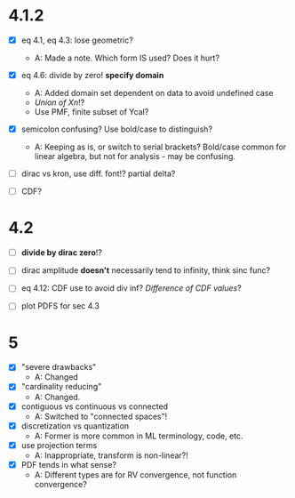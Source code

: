 # 4.1.2
- [x] eq 4.1, eq 4.3: lose geometric?
  - A: Made a note. Which form IS used? Does it hurt?
- [x] eq 4.6: divide by zero! **specify domain**
  - A: Added domain set dependent on data to avoid undefined case
  - *Union of Xn*!?
  - Use PMF, finite subset of Ycal?

- [x] semicolon confusing? Use bold/case to distinguish?
  - A: Keeping as is, or switch to serial brackets? Bold/case common for linear algebra, but not for analysis - may be confusing.
- [ ] dirac vs kron, use diff. font!? partial delta?
- [ ] CDF?

# 4.2
- [ ] **divide by dirac zero**!?
- [ ] dirac amplitude **doesn't** necessarily tend to infinity, think sinc func?
- [ ] eq 4.12: CDF use to avoid div inf? *Difference of CDF values*?

- [ ] plot PDFS for sec 4.3

# 5
- [x] "severe drawbacks"
  - A: Changed
- [x] "cardinality reducing"
  - A: Changed.
- [x] contiguous vs continuous vs connected
  - A: Switched to "connected spaces"!
- [x] discretization vs quantization
  - A: Former is more common in ML terminology, code, etc.
- [x] use projection terms
  - A: Inappropriate, transform is non-linear?!
- [x] PDF tends in what sense?
  - A: Different types are for RV convergence, not function convergence?
